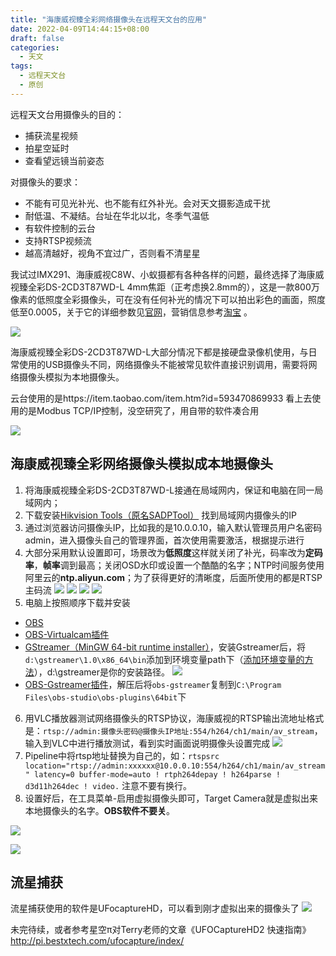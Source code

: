 ```yaml
---
title: "海康威视臻全彩网络摄像头在远程天文台的应用"
date: 2022-04-09T14:44:15+08:00
draft: false
categories:
  - 天文
tags:
  - 远程天文台
  - 原创
---
```


远程天文台用摄像头的目的：
- 捕获流星视频
- 拍星空延时
- 查看望远镜当前姿态

对摄像头的要求：
- 不能有可见光补光、也不能有红外补光。会对天文摄影造成干扰
- 耐低温、不凝结。台址在华北以北，冬季气温低
- 有软件控制的云台
- 支持RTSP视频流
- 越高清越好，视角不宜过广，否则看不清星星

<!--more-->

我试过IMX291、海康威视C8W、小蚁摄都有各种各样的问题，最终选择了海康威视臻全彩DS-2CD3T87WD-L 4mm焦距（正考虑换2.8mm的），这是一款800万像素的低照度全彩摄像头，可在没有任何补光的情况下可以拍出彩色的画面，照度低至0.0005，关于它的详细参数见[官网](https://www.hikvision.com/cn/products/Front-End-Product/Fixed-Camera/Distributed-Series/ds-2cd3t87-d-wd-l0/?q=ds-2cd3t87-d-wd-l&position=3)，营销信息参考[淘宝](https://item.taobao.com/item.htm?id=574618170936&ns=1&abbucket=10#detail) 。

![](https://gd1.alicdn.com/imgextra/i3/163143065/O1CN01sBZrbh1YVoeKXMt2d_!!163143065.png_350x350.jpg)

海康威视臻全彩DS-2CD3T87WD-L大部分情况下都是接硬盘录像机使用，与日常使用的USB摄像头不同，网络摄像头不能被常见软件直接识别调用，需要将网络摄像头模拟为本地摄像头。

云台使用的是https://item.taobao.com/item.htm?id=593470869933 看上去使用的是Modbus TCP/IP控制，没空研究了，用自带的软件凑合用

![](https://gd4.alicdn.com/imgextra/i2/3884688156/O1CN01riaFQI2A7UpxG4T3l_!!3884688156.jpg_350x350.jpg)

## 海康威视臻全彩网络摄像头模拟成本地摄像头
1. 将海康威视臻全彩DS-2CD3T87WD-L接通在局域网内，保证和电脑在同一局域网内；
2. 下载安装[Hikvision Tools（原名SADPTool）](https://www.hikvision.com/cn/support/Downloads/Desktop-Application/HikvisionTools/) 找到局域网内摄像头的IP
3. 通过浏览器访问摄像头IP，比如我的是10.0.0.10，输入默认管理员用户名密码admin，进入摄像头自己的管理界面，首次使用需要激活，根据提示进行
4. 大部分采用默认设置即可，场景改为**低照度**这样就关闭了补光，码率改为**定码率**，**帧率**调到最高；关闭OSD水印或设置一个酷酷的名字；NTP时间服务使用阿里云的**ntp.aliyun.com**；为了获得更好的清晰度，后面所使用的都是RTSP主码流
![](https://oldmanblog.oss-cn-guangzhou.aliyuncs.com/blog/haikang-dizhaodu.jpg)
![](http://oldmanblog.oss-cn-guangzhou.aliyuncs.com/blog/海康威视服务端口设置.png)
![](http://oldmanblog.oss-cn-guangzhou.aliyuncs.com/blog/海康威视视频设置.png)
![](http://oldmanblog.oss-cn-guangzhou.aliyuncs.com/blog/海康威视IP设置.png)
1. 电脑上按照顺序下载并安装
  - [OBS](https://obsproject.com/)
  - [OBS-Virtualcam插件](https://obsproject.com/forum/resources/obs-virtualcam.949/)
  - [GStreamer（MinGW 64-bit runtime installer）](https://gstreamer.freedesktop.org/download/)，安装Gstreamer后，将`d:\gstreamer\1.0\x86_64\bin`添加到环境变量path下（[添加环境变量的方法](/p/windows10设置path环境变量的简单方法/)），d:\gstreamer是你的安装路径。
  ![](http://oldmanblog.oss-cn-guangzhou.aliyuncs.com/blog/gstreamer.png)
  - [OBS-Gstreamer插件](https://github.com/fzwoch/obs-gstreamer/releases)，解压后将`obs-gstreamer`复制到`C:\Program Files\obs-studio\obs-plugins\64bit`下
6. 用VLC播放器测试网络摄像头的RTSP协议，海康威视的RTSP输出流地址格式是：`rtsp://admin:摄像头密码@摄像头IP地址:554/h264/ch1/main/av_stream`，输入到VLC中进行播放测试，看到实时画面说明摄像头设置完成
![](https://oldmanblog.oss-cn-guangzhou.aliyuncs.com/blog/vlc-open.jpg)
7. Pipeline中将rtsp地址替换为自己的，如：`rtspsrc location="rtsp://admin:xxxxxx@10.0.0.10:554/h264/ch1/main/av_stream" latency=0 buffer-mode=auto ! rtph264depay ! h264parse ! d3d11h264dec ! video.` 注意不要有换行。
8. 设置好后，在工具菜单-启用虚拟摄像头即可，Target Camera就是虚拟出来本地摄像头的名字。**OBS软件不要关**。

![](https://oldmanblog.oss-cn-guangzhou.aliyuncs.com/blog/obs-rtsp.jpg)

![](https://oldmanblog.oss-cn-guangzhou.aliyuncs.com/blog/obs-rtsp2.jpg)


## 流星捕获
流星捕获使用的软件是UFocaptureHD，可以看到刚才虚拟出来的摄像头了
![](https://oldmanblog.oss-cn-guangzhou.aliyuncs.com/blog/ufo.jpg)

未完待续，或者参考星空π对Terry老师的文章《UFOCaptureHD2 快速指南》 http://pi.bestxtech.com/ufocapture/index/